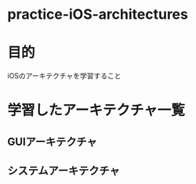 # practice-iOS-architectures

# 目的
iOSのアーキテクチャを学習すること

# 学習したアーキテクチャ一覧

## GUIアーキテクチャ

## システムアーキテクチャ

